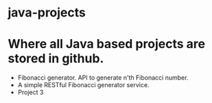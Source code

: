 # java-projects

# Where all Java based projects are stored in github.
- Fibonacci generator. API to generate n'th Fibonacci number.
- A simple RESTful Fibonacci generator service.
- Project 3
